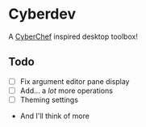 # Cyberdev

A [CyberChef](https://gchq.github.io/CyberChef/) inspired desktop toolbox!

## Todo

- [ ] Fix argument editor pane display
- [ ] Add... a *lot* more operations
- [ ] Theming settings
- And I'll think of more
